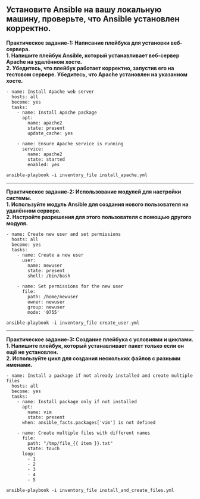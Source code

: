 
**Установите Ansible на вашу локальную машину, проверьте, что Ansible установлен корректно.** <br>
---

**Практическое задание-1: Написание плейбука для установки веб-сервера.** <br>
**1. Напишите плейбук Ansible, который устанавливает веб-сервер Apache на удалённом хосте.** <br>
**2. Убедитесь, что плейбук работает корректно, запустив его на тестовом сервере. Убедитесь, что Apache установлен на указанном хосте.** <br>







```
- name: Install Apache web server
  hosts: all
  become: yes
  tasks:
    - name: Install Apache package
      apt:
        name: apache2
        state: present
        update_cache: yes

    - name: Ensure Apache service is running
      service:
        name: apache2
        state: started
        enabled: yes
```

```
ansible-playbook -i inventory_file install_apache.yml
```



---

**Практическое задание-2: Использование модулей для настройки системы.** <br>
**1. Используйте модуль Ansible для создания нового пользователя на удалённом сервере.** <br>
**2. Настройте разрешения для этого пользователя с помощью другого модуля.** <br>

```
- name: Create new user and set permissions
  hosts: all
  become: yes
  tasks:
    - name: Create a new user
      user:
        name: newuser
        state: present
        shell: /bin/bash

    - name: Set permissions for the new user
      file:
        path: /home/newuser
        owner: newuser
        group: newuser
        mode: '0755'

```

```
ansible-playbook -i inventory_file create_user.yml
```






---

**Практическое задание-3: Создание плейбука с условиями и циклами.** <br>
**1. Напишите плейбук, который устанавливает пакет только если он ещё не установлен.** <br>
**2. Используйте цикл для создания нескольких файлов с разными именами.** <br>



```
- name: Install a package if not already installed and create multiple files
  hosts: all
  become: yes
  tasks:
    - name: Install package only if not installed
      apt:
        name: vim
        state: present
      when: ansible_facts.packages['vim'] is not defined

    - name: Create multiple files with different names
      file:
        path: "/tmp/file_{{ item }}.txt"
        state: touch
      loop:
        - 1
        - 2
        - 3
        - 4
        - 5

```

```
ansible-playbook -i inventory_file install_and_create_files.yml
```
